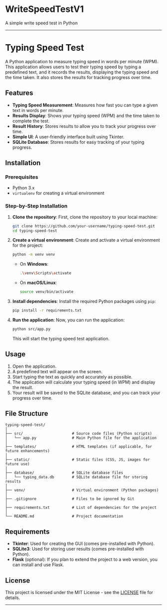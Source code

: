 # WriteSpeedTestV1
A simple write speed test in Python

---

# Typing Speed Test

A Python application to measure typing speed in words per minute (WPM). This application allows users to test their typing speed by typing a predefined text, and it records the results, displaying the typing speed and the time taken. It also stores the results for tracking progress over time.

## Features

- **Typing Speed Measurement**: Measures how fast you can type a given text in words per minute.
- **Results Display**: Shows your typing speed (WPM) and the time taken to complete the test.
- **Result History**: Stores results to allow you to track your progress over time.
- **Simple UI**: A user-friendly interface built using Tkinter.
- **SQLite Database**: Stores results for easy tracking of your typing progress.

## Installation

### Prerequisites

- Python 3.x
- `virtualenv` for creating a virtual environment

### Step-by-Step Installation

1. **Clone the repository**:
   First, clone the repository to your local machine:

   ```bash
   git clone https://github.com/your-username/typing-speed-test.git
   cd typing-speed-test
   ```

2. **Create a virtual environment**:
   Create and activate a virtual environment for the project:

   ```bash
   python -m venv venv
   ```

   - On **Windows**:

     ```bash
     .\venv\Scripts\activate
     ```

   - On **macOS/Linux**:

     ```bash
     source venv/bin/activate
     ```

3. **Install dependencies**:
   Install the required Python packages using `pip`:

   ```bash
   pip install -r requirements.txt
   ```

4. **Run the application**:
   Now, you can run the application:

   ```bash
   python src/app.py
   ```

   This will start the typing speed test application.

## Usage

1. Open the application.
2. A predefined text will appear on the screen.
3. Start typing the text as quickly and accurately as possible.
4. The application will calculate your typing speed (in WPM) and display the result.
5. Your result will be saved to the SQLite database, and you can track your progress over time.

## File Structure

```
typing-speed-test/
│
├── src/                      # Source code files (Python scripts)
│   └── app.py                # Main Python file for the application
│
├── templates/                # HTML templates (if applicable, for future enhancements)
│
├── static/                   # Static files (CSS, JS, images for future use)
│
├── database/                 # SQLite database files
│   └── typing_data.db        # SQLite database file for storing results
│
├── venv/                     # Virtual environment (Python packages)
│
├── .gitignore                # Files to be ignored by Git
│
├── requirements.txt          # List of dependencies for the project
│
└── README.md                 # Project documentation
```

## Requirements

- **Tkinter**: Used for creating the GUI (comes pre-installed with Python).
- **SQLite3**: Used for storing user results (comes pre-installed with Python).
- **Flask** (optional): If you plan to extend the project to a web version, you can install and use Flask.

## License

This project is licensed under the MIT License - see the [LICENSE](LICENSE) file for details.

---
